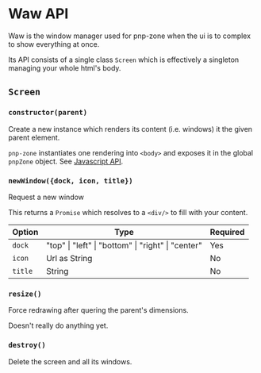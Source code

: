# Waw API

Waw is the window manager used for pnp-zone when the ui is to complex to show everything at once.

Its API consists of a single class `Screen` which is effectively a singleton managing your whole html's body.

## `Screen`

### `constructor(parent)`

Create a new instance which renders its content (i.e. windows) it the given parent element.

`pnp-zone` instantiates one rendering into `<body>` and exposes it in the global `pnpZone` object.
See [Javascript API](./js.md).

### `newWindow({dock, icon, title})`

Request a new window

This returns a `Promise` which resolves to a `<div/>` to fill with your content.

| Option  | Type                                               | Required |
|---------|----------------------------------------------------|----------|
| `dock`  | "top" \| "left" \| "bottom" \| "right" \| "center" | Yes      |
| `icon`  | Url as String                                      | No       |
| `title` | String                                             | No       |

### `resize()`

Force redrawing after quering the parent's dimensions.

Doesn't really do anything yet.

### `destroy()`

Delete the screen and all its windows.

